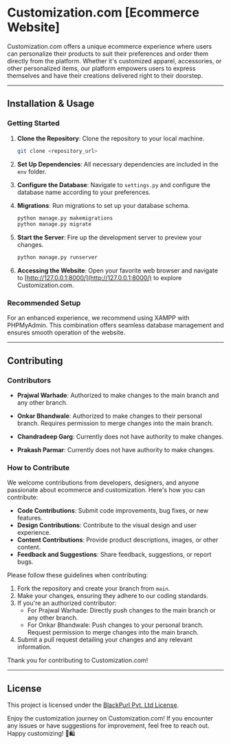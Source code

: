 # Customization.com [Ecommerce Website]

Customization.com offers a unique ecommerce experience where users can personalize their products to suit their preferences and order them directly from the platform. Whether it's customized apparel, accessories, or other personalized items, our platform empowers users to express themselves and have their creations delivered right to their doorstep.

---

## Installation & Usage

### Getting Started

1. **Clone the Repository**: Clone the repository to your local machine.

    ```bash
    git clone <repository_url>
    ```

2. **Set Up Dependencies**: All necessary dependencies are included in the `env` folder.

3. **Configure the Database**: Navigate to `settings.py` and configure the database name according to your preferences.

4. **Migrations**: Run migrations to set up your database schema.

    ```bash
    python manage.py makemigrations
    python manage.py migrate
    ```

5. **Start the Server**: Fire up the development server to preview your changes.

    ```bash
    python manage.py runserver
    ```

6. **Accessing the Website**: Open your favorite web browser and navigate to [http://127.0.0.1:8000/](http://127.0.0.1:8000/) to explore Customization.com.

### Recommended Setup

For an enhanced experience, we recommend using XAMPP with PHPMyAdmin. This combination offers seamless database management and ensures smooth operation of the website.

---

## Contributing

### Contributors

- **Prajwal Warhade**: Authorized to make changes to the main branch and any other branch.
  
- **Onkar Bhandwale**: Authorized to make changes to their personal branch. Requires permission to merge changes into the main branch.

- **Chandradeep Garg**: Currently does not have authority to make changes.

- **Prakash Parmar**: Currently does not have authority to make changes.

### How to Contribute

We welcome contributions from developers, designers, and anyone passionate about ecommerce and customization. Here's how you can contribute:

- **Code Contributions**: Submit code improvements, bug fixes, or new features.
- **Design Contributions**: Contribute to the visual design and user experience.
- **Content Contributions**: Provide product descriptions, images, or other content.
- **Feedback and Suggestions**: Share feedback, suggestions, or report bugs.

Please follow these guidelines when contributing:

1. Fork the repository and create your branch from `main`.
2. Make your changes, ensuring they adhere to our coding standards.
3. If you're an authorized contributor:
    - For Prajwal Warhade: Directly push changes to the main branch or any other branch.
    - For Onkar Bhandwale: Push changes to your personal branch. Request permission to merge changes into the main branch.
4. Submit a pull request detailing your changes and any relevant information.

Thank you for contributing to Customization.com!

---

## License

This project is licensed under the [BlackPurl Pvt. Ltd License](LICENSE).

Enjoy the customization journey on Customization.com! If you encounter any issues or have suggestions for improvement, feel free to reach out. Happy customizing! 🎨🛍️
